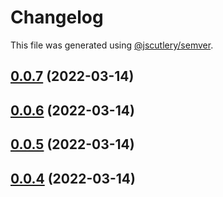 # Changelog

This file was generated using [@jscutlery/semver](https://github.com/jscutlery/semver).

## [0.0.7](/compare/nexter-0.0.6...nexter-0.0.7) (2022-03-14)



## [0.0.6](/compare/nexter-0.0.5...nexter-0.0.6) (2022-03-14)



## [0.0.5](/compare/nexter-0.0.4...nexter-0.0.5) (2022-03-14)



## [0.0.4](/compare/nexter-0.0.3...nexter-0.0.4) (2022-03-14)
